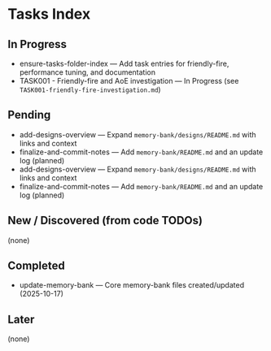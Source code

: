 # Tasks Index

## In Progress

- ensure-tasks-folder-index — Add task entries for friendly-fire, performance tuning, and documentation
- TASK001 - Friendly-fire and AoE investigation — In Progress (see `TASK001-friendly-fire-investigation.md`)


## Pending

- add-designs-overview — Expand `memory-bank/designs/README.md` with links and context
- finalize-and-commit-notes — Add `memory-bank/README.md` and an update log (planned)
 - add-designs-overview — Expand `memory-bank/designs/README.md` with links and context
 - finalize-and-commit-notes — Add `memory-bank/README.md` and an update log (planned)

## New / Discovered (from code TODOs)

(none)

## Completed

- update-memory-bank — Core memory-bank files created/updated (2025-10-17)

## Later

(none)